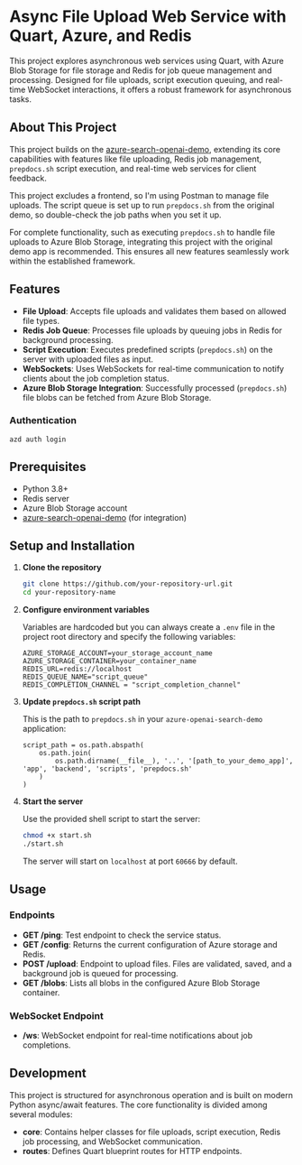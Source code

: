 # Async File Upload Web Service with Quart, Azure, and Redis

This project explores asynchronous web services using Quart, with Azure Blob Storage for file storage and Redis for job queue management and processing. Designed for file uploads, script execution queuing, and real-time WebSocket interactions, it offers a robust framework for asynchronous tasks.

## About This Project

This project builds on the [azure-search-openai-demo](https://github.com/Azure-Samples/azure-search-openai-demo), extending its core capabilities with features like file uploading, Redis job management, `prepdocs.sh` script execution, and real-time web services for client feedback.

This project excludes a frontend, so I'm using Postman to manage file uploads. The script queue is set up to run `prepdocs.sh` from the original demo, so double-check the job paths when you set it up.

For complete functionality, such as executing `prepdocs.sh` to handle file uploads to Azure Blob Storage, integrating this project with the original demo app is recommended. This ensures all new features seamlessly work within the established framework.

## Features

- **File Upload**: Accepts file uploads and validates them based on allowed file types.
- **Redis Job Queue**: Processes file uploads by queuing jobs in Redis for background processing.
- **Script Execution**: Executes predefined scripts (`prepdocs.sh`) on the server with uploaded files as input.
- **WebSockets**: Uses WebSockets for real-time communication to notify clients about the job completion status.
- **Azure Blob Storage Integration**: Successfully processed (`prepdocs.sh`) file blobs can be fetched from Azure Blob Storage.

### Authentication

```azd auth login```

## Prerequisites

- Python 3.8+
- Redis server
- Azure Blob Storage account
- [azure-search-openai-demo](https://github.com/Azure-Samples/azure-search-openai-demo) (for integration)

## Setup and Installation

1. **Clone the repository**

    ```bash
    git clone https://github.com/your-repository-url.git
    cd your-repository-name
    ```

2. **Configure environment variables**

    Variables are hardcoded but you can always create a `.env` file in the project root directory and specify the following variables:
    ```
    AZURE_STORAGE_ACCOUNT=your_storage_account_name
    AZURE_STORAGE_CONTAINER=your_container_name
    REDIS_URL=redis://localhost
    REDIS_QUEUE_NAME="script_queue"
    REDIS_COMPLETION_CHANNEL = "script_completion_channel"
    ```

3. **Update `prepdocs.sh` script path**

    This is the path to `prepdocs.sh` in your ```azure-openai-search-demo``` application:

    ```
    script_path = os.path.abspath(
        os.path.join(
            os.path.dirname(__file__), '..', '[path_to_your_demo_app]', 'app', 'backend', 'scripts', 'prepdocs.sh'
        )
    )
    ```

4. **Start the server**

    Use the provided shell script to start the server:

    ```bash
    chmod +x start.sh
    ./start.sh
    ```

    The server will start on `localhost` at port `60666` by default.
 
## Usage

### Endpoints

- **GET /ping**: Test endpoint to check the service status.
- **GET /config**: Returns the current configuration of Azure storage and Redis.
- **POST /upload**: Endpoint to upload files. Files are validated, saved, and a background job is queued for processing.
- **GET /blobs**: Lists all blobs in the configured Azure Blob Storage container.

### WebSocket Endpoint

- **/ws**: WebSocket endpoint for real-time notifications about job completions.

## Development

This project is structured for asynchronous operation and is built on modern Python async/await features. The core functionality is divided among several modules:
- **core**: Contains helper classes for file uploads, script execution, Redis job processing, and WebSocket communication.
- **routes**: Defines Quart blueprint routes for HTTP endpoints.
